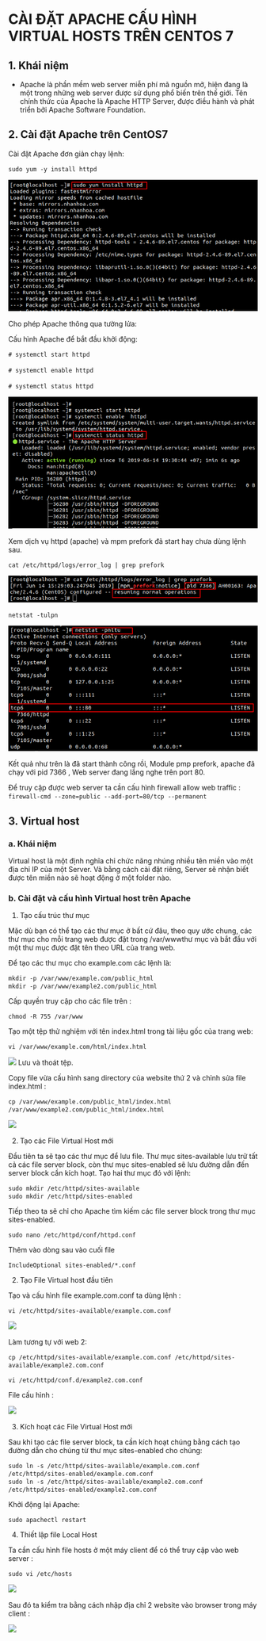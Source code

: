# CÀI ĐẶT APACHE CẤU HÌNH VIRTUAL HOSTS TRÊN CENTOS 7
## 1. Khái niệm 
- Apache là phần mềm web server miễn phí mã nguồn mở, hiện đang là một trong những web server được sử dụng phổ biến trên thế giới. Tên chính thức của Apache là Apache HTTP Server, được điều hành và phát triển bởi Apache Software Foundation.  
## 2. Cài đặt Apache trên CentOS7
Cài đặt Apache đơn giản chạy lệnh:
```
sudo yum -y install httpd
```

![](../images/2019-06-14_13-52.png)

Cho phép Apache thông qua tường lửa:

Cấu hình Apache để bắt đầu khởi động:
```
# systemctl start httpd

# systemctl enable httpd

# systemctl status httpd
```  
![](../images/2019-06-14_13-58.png)

Xem dịch vụ httpd (apache) và mpm prefork đã start hay chưa dùng lệnh sau.
```
cat /etc/httpd/logs/error_log | grep prefork
```

![](../images/2019-06-14_17-09.png) 

```
netstat -tulpn 
```
![](../images/2019-06-14_17-06.png) 

Kết quả như trên là đã start thành công rồi, Module pmp prefork, apache đã chạy với pid 7366 , Web server đang lắng nghe trên port 80.

Để truy cập được web server ta cần cấu hình firewall allow web traffic : 
 ``` firewall-cmd --zone=public --add-port=80/tcp --permanent ```

## 3. Virtual host 
### a. Khái niệm   

Virtual host là một định nghĩa chỉ chức năng nhúng nhiều tên miền vào một địa chỉ IP của một Server. Và bằng cách cài đặt riêng, Server sẽ nhận biết được tên miền nào sẽ hoạt động ở một folder nào.

### b. Cài đặt và cấu hình Virtual host trên Apache 
1. Tạo cấu trúc thư mục

Mặc dù bạn có thể tạo các thư mục ở bất cứ đâu, theo quy ước chung, các thư mục cho mỗi trang web được đặt trong /var/wwwthư mục và bắt đầu với một thư mục được đặt tên theo URL của trang web.  

Để tạo các thư mục cho example.com các lệnh là:
```
mkdir -p /var/www/example.com/public_html
mkdir -p /var/www/example2.com/public_html
```
Cấp quyền truy cập cho các file trên :
```
chmod -R 755 /var/www  
```
Tạo một tệp thử nghiệm với tên index.html trong tài liệu gốc của trang web:
```
vi /var/www/example.com/html/index.html 
```

![](../images/2019-06-18_09-17.png)
Lưu và thoát tệp.  

Copy file vừa cấu hình sang directory của website thứ 2 và chỉnh sửa file index.html :

```
cp /var/www/example.com/public_html/index.html /var/www/example2.com/public_html/index.html
```  

![](../images/2019-06-18_09-54.png)

2. Tạo các File Virtual Host mới

Đầu tiên ta sẽ tạo các thư mục để lưu file. Thư mục sites-available lưu trữ tất cả các file server block, còn thư mục sites-enabled sẽ lưu đường dẫn đến server block cần kích hoạt. Tạo hai thư mục đó với lệnh:

```
sudo mkdir /etc/httpd/sites-available
sudo mkdir /etc/httpd/sites-enabled
```  
Tiếp theo ta sẽ chỉ cho Apache tìm kiếm các file server block trong thư mục sites-enabled.
```
sudo nano /etc/httpd/conf/httpd.conf
```
Thêm vào dòng sau vào cuối file 
```
IncludeOptional sites-enabled/*.conf
```
2. Tạo File Virtual host đầu tiên

Tạo và cấu hình file example.com.conf ta dùng lệnh :
```
vi /etc/httpd/sites-available/example.com.conf
```

![](../images/2019-06-18_15-00.png) 

Làm tương tự với web 2:
```
cp /etc/httpd/sites-available/example.com.conf /etc/httpd/sites-available/example2.com.conf 
```
```
vi /etc/httpd/conf.d/example2.com.conf 
```
File cấu hình :

![](../images/2019-06-18_14-59.png)

3. Kích hoạt các File Virtual Host mới

Sau khi tạo các file server block, ta cần kích hoạt chúng bằng cách tạo đường dẫn cho chúng từ thư mục sites-enabled cho chúng: 
```
sudo ln -s /etc/httpd/sites-available/example.com.conf /etc/httpd/sites-enabled/example.com.conf
sudo ln -s /etc/httpd/sites-available/example2.com.conf /etc/httpd/sites-enabled/example2.com.conf
```
Khởi động lại Apache:
```
sudo apachectl restart
```
4. Thiết lập file Local Host  

Ta cần cấu hình file hosts ở một máy client để có thể truy cập vào web server :
```
sudo vi /etc/hosts
```
![](../images/2019-06-18_14-30.png)

Sau đó ta kiểm tra bằng cách nhập địa chỉ 2 website vào browser trong máy client :

![](../images/2019-06-18_14-26.png)

